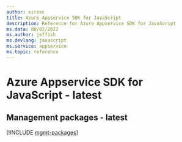 ```yaml
---
author: xirzec
title: Azure Appservice SDK for JavaScript
description: Reference for Azure Appservice SDK for JavaScript
ms.data: 08/02/2022
ms.author: jeffish
ms.devlang: javascript
ms.service: appservice
ms.topic: reference
---
```

# Azure Appservice SDK for JavaScript - latest

## Management packages - latest
[!INCLUDE [mgmt-packages](appservice-mgmt-index.md)]